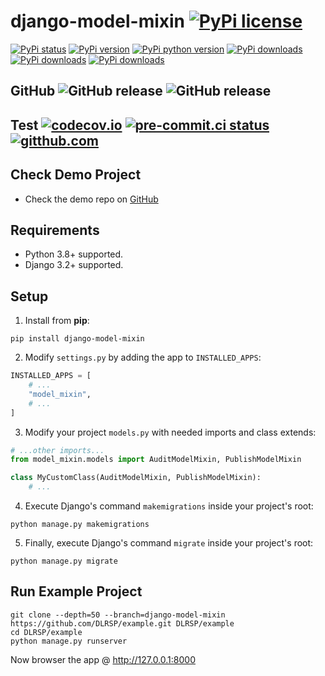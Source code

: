 # django-model-mixin [![PyPi license](https://img.shields.io/pypi/l/django-model-mixin.svg)](https://pypi.python.org/pypi/django-model-mixin)

[![PyPi status](https://img.shields.io/pypi/status/django-model-mixin.svg)](https://pypi.python.org/pypi/django-model-mixin)
[![PyPi version](https://img.shields.io/pypi/v/django-model-mixin.svg)](https://pypi.python.org/pypi/django-model-mixin)
[![PyPi python version](https://img.shields.io/pypi/pyversions/django-model-mixin.svg)](https://pypi.python.org/pypi/django-model-mixin)
[![PyPi downloads](https://img.shields.io/pypi/dm/django-model-mixin.svg)](https://pypi.python.org/pypi/django-model-mixin)
[![PyPi downloads](https://img.shields.io/pypi/dw/django-model-mixin.svg)](https://pypi.python.org/pypi/django-model-mixin)
[![PyPi downloads](https://img.shields.io/pypi/dd/django-model-mixin.svg)](https://pypi.python.org/pypi/django-model-mixin)

## GitHub ![GitHub release](https://img.shields.io/github/tag/DLRSP/django-model-mixin.svg) ![GitHub release](https://img.shields.io/github/release/DLRSP/django-model-mixin.svg)

## Test [![codecov.io](https://codecov.io/github/DLRSP/django-model-mixin/coverage.svg?branch=main)](https://codecov.io/github/DLRSP/django-model-mixin?branch=main) [![pre-commit.ci status](https://results.pre-commit.ci/badge/github/DLRSP/django-model-mixin/main.svg)](https://results.pre-commit.ci/latest/github/DLRSP/django-model-mixin/main) [![gitthub.com](https://github.com/DLRSP/django-model-mixin/actions/workflows/ci.yaml/badge.svg)](https://github.com/DLRSP/django-model-mixin/actions/workflows/ci.yaml)

## Check Demo Project
* Check the demo repo on [GitHub](https://github.com/DLRSP/example/tree/django-model-mixin)

## Requirements
-   Python 3.8+ supported.
-   Django 3.2+ supported.

## Setup
1. Install from **pip**:
```shell
pip install django-model-mixin
```

2. Modify `settings.py` by adding the app to `INSTALLED_APPS`:
```python
INSTALLED_APPS = [
    # ...
    "model_mixin",
    # ...
]
```

3. Modify your project `models.py` with needed imports and class extends:
```python
# ...other imports...
from model_mixin.models import AuditModelMixin, PublishModelMixin

class MyCustomClass(AuditModelMixin, PublishModelMixin):
    # ...
```

4. Execute Django's command `makemigrations` inside your project's root:
```shell
python manage.py makemigrations
```

5. Finally, execute Django's command `migrate` inside your project's root:
```shell
python manage.py migrate
```

## Run Example Project

```shell
git clone --depth=50 --branch=django-model-mixin https://github.com/DLRSP/example.git DLRSP/example
cd DLRSP/example
python manage.py runserver
```

Now browser the app @ http://127.0.0.1:8000
